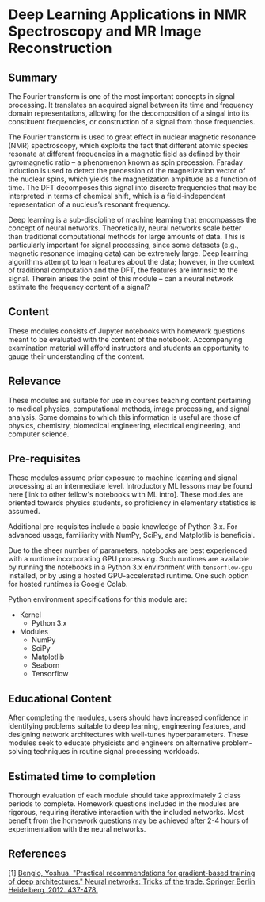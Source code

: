 # Deep Learning Applications in NMR Spectroscopy and MR Image Reconstruction

## Summary
The Fourier transform is one of the most important concepts in signal processing. It translates an acquired signal between its time and frequency domain representations, allowing for the decomposition of a singal into its constituent frequencies, or construction of a signal from those frequencies.

The Fourier transform is used to great effect in nuclear magnetic resonance (NMR) spectroscopy, which exploits the fact that different atomic species resonate at different frequencies in a magnetic field as defined by their gyromagnetic ratio – a phenomenon known as spin precession. Faraday induction is used to detect the precession of the magnetization vector of the nuclear spins, which yields the magnetization amplitude as a function of time. The DFT decomposes this signal into discrete frequencies that may be interpreted in terms of chemical shift, which is a field-independent representation of a nucleus’s resonant frequency.

Deep learning is a sub-discipline of machine learning that encompasses the concept of neural networks. Theoretically, neural networks scale better than traditional computational methods for large amounts of data. This is particularly important for signal processing, since some datasets (e.g., magnetic resonance imaging data) can be extremely large. Deep learning algorithms attempt to learn features about the data; however, in the context of traditional computation and the DFT, the features are intrinsic to the signal. Therein arises the point of this module – can a neural network estimate the frequency content of a signal? 

## Content
These modules consists of Jupyter notebooks with homework questions meant to be evaluated with the content of the notebook. Accompanying examination material will afford instructors and students an opportunity to gauge their understanding of the content.

## Relevance
These modules are suitable for use in courses teaching content pertaining to medical physics, computational methods, image processing, and signal analysis. Some domains to which this information is useful are those of physics, chemistry, biomedical engineering, electrical engineering, and computer science.

## Pre-requisites
These modules assume prior exposure to machine learning and signal processing at an intermediate level. Introductory ML lessons may be found here [link to other fellow's notebooks with ML intro]. These modules are oriented towards physics students, so proficiency in elementary statistics is assumed.

Additional pre-requisites include a basic knowledge of Python 3.x. For advanced usage, familiarity with NumPy, SciPy, and Matplotlib is beneficial.

Due to the sheer number of parameters, notebooks are best experienced with a runtime incorporating GPU processing. Such runtimes are available by running the notebooks in a Python 3.x environment with `tensorflow-gpu` installed, or by using a hosted GPU-accelerated runtime. One such option for hosted runtimes is Google Colab.

Python environment specifications for this module are:
* Kernel
  * Python 3.x
* Modules
  * NumPy
  * SciPy
  * Matplotlib
  * Seaborn
  * Tensorflow

## Educational Content
After completing the modules, users should have increased confidence in identifying problems suitable to deep learning, engineering features, and designing network architectures with well-tunes hyperparameters. These modules seek to educate physicists and engineers on alternative problem-solving techniques in routine signal processing workloads.

## Estimated time to completion
Thorough evaluation of each module should take approximately 2 class periods to complete. Homework questions included in the modules are rigorous, requiring iterative interaction with the included networks. Most benefit from the homework questions may be achieved after 2-4 hours of experimentation with the neural networks.

## References
[1] [Bengio, Yoshua. "Practical recommendations for gradient-based training of deep architectures." Neural networks: Tricks of the trade. Springer Berlin Heidelberg, 2012. 437-478.](https://arxiv.org/abs/1206.5533)
